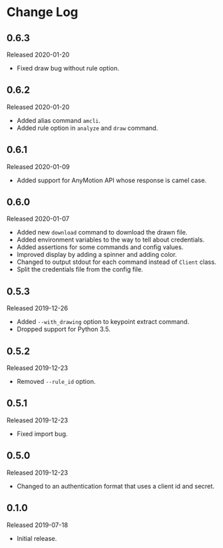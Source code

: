 # Change Log

## 0.6.3

Released 2020-01-20

- Fixed draw bug without rule option.

## 0.6.2

Released 2020-01-20

- Added alias command `amcli`.
- Added rule option in `analyze` and `draw` command.

## 0.6.1

Released 2020-01-09

- Added support for AnyMotion API whose response is camel case.

## 0.6.0

Released 2020-01-07

- Added new `download` command to download the drawn file.
- Added environment variables to the way to tell about credentials.
- Added assertions for some commands and config values.
- Improved display by adding a spinner and adding color.
- Changed to output stdout for each command instead of `Client` class.
- Split the credentials file from the config file.

## 0.5.3

Released 2019-12-26

- Added `--with_drawing` option to keypoint extract command.
- Dropped support for Python 3.5.

## 0.5.2

Released 2019-12-23

- Removed `--rule_id` option.

## 0.5.1

Released 2019-12-23

- Fixed import bug.

## 0.5.0

Released 2019-12-23

- Changed to an authentication format that uses a client id and secret.

## 0.1.0

Released 2019-07-18

- Initial release.
